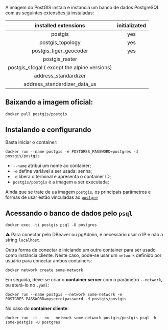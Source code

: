
A imagem do PostGIS instala e instancia um banco de dados PostgreSQL com as seguintes extensões já instaladas:

| installed extensions | initializated |
|:---:|:---:|
| postgis | yes |
| postgis_topology | yes |
| postgis_tiger_geocoder | yes |
| postgis_raster |  |
| postgis_sfcgal ( except the alpine versions) |  |
| address_standardizer |  |
| address_standardizer_data_us |  |

## Baixando a imagem oficial:

`docker pull postgis/postgis`

## Instalando e configurando
Basta iniciar o container:

`docker run --name postgis -e POSTGRES_PASSWORD=postgres -d postgis/postgis`

* `--name` atribui um nome ao container;
* `-e` define variável a ser usada: senha;
* `-d` libera o terminal e apresenta o container ID;
* `postgis/postgis` é a imagem a ser executada;

Ainda que se trate de ua imagem `postgis`, os principais parâmetros e formas de usar estão vinculadas ao [`postgre`](https://registry.hub.docker.com/_/postgres/)

## Acessando o banco de dados pelo `psql`

```
docker exec -ti postgis psql -U postgres
```

:warning: Para conectar pelo DBeaver ou pgAdmin, é necessário usar o IP e não a string `localhost`.

Outra forma de conectar é iniciando um outro container para ser usado como instância cliente. Neste caso, pode-se usar um `network` definido por usuário para conectar ambos containers:

`docker network create some-network`

Em seguida, deve-se criar o **container server** com o parâmetro `--network`, ou aterá-lo no `.yaml`:

```docker run --name postgis --network some-network -e POSTGRES_PASSWORD=mysecretpassword -d postgis/postgis```

No caso do **container cliente**:

```docker run -it --rm --network some-network postgis/postgis psql -h some-postgis -U postgres```
